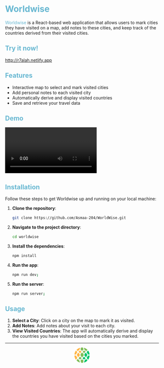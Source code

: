 # <span style="color: #67B7D1;">Worldwise</span>

<span style="color: #67B7D1;">Worldwise</span> is a React-based web application that allows users to mark cities they have visited on a map, add notes to these cities, and keep track of the countries derived from their visited cities.

## <span style="color: #67B7D1;">Try it now!</span>

http://r7alah.netlify.app

## <span style="color: #67B7D1;">Features</span>

- Interactive map to select and mark visited cities
- Add personal notes to each visited city
- Automatically derive and display visited countries
- Save and retrieve your travel data

## <span style="color: #67B7D1;">Demo</span>

![Worldwise Demo](/public/demo.mp4)

## <span style="color: #67B7D1;">Installation</span>

Follow these steps to get Worldwise up and running on your local machine:

1. **Clone the repository**:
   ```sh
   git clone https://github.com/Asmaa-204/WorldWise.git
   ```
2. **Navigate to the project directory**:
   ```sh
   cd worldwise
   ```
3. **Install the dependencies**:
   ```sh
   npm install
   ```
4. **Run the app**:
   ```sh
   npm run dev;
   ```
5. **Run the server**:
   ```sh
   npm run server;
   ```

## <span style="color: #67B7D1;">Usage</span>

1. **Select a City**:
   Click on a city on the map to mark it as visited.
2. **Add Notes**:
   Add notes about your visit to each city.
3. **View Visited Countries**:
   The app will automatically derive and display the countries you have visited based on the cities you marked.

---

<p align="center">
  <img src="./public/icon.png" style="width: 50px" alt="Worldwise Logo" width="150"/>
</>
